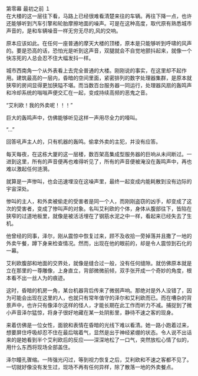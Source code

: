 第零幕  最初之前
１  
在大楼的这一层往下看，马路上已经很难看清楚来往的车辆。再往下降一点，也许还能够听到汽车引擎和轮胎摩擦地面的噪声。可是在这种高度，取代原有熟悉城市声音的，是和车辆噪音一样无穷无尽的,风的交响。  
	
原本应该如此。在任何一座普通的摩天大楼的顶楼，原本是只能够听到呼啸的风声的。要是恐高的话，恐怕光是听到这声音，双腿就会不自觉地颤抖起来，就像一个快冻死的人总会忍不住大幅发抖一样。  
	
城市西南角一个从外表看上去完全普通的大楼。刚刚说的事实，在这里却不起作用。建筑最高的一层内，昏暗的空间里面，紧密排列的数字处理器集群，是原本就狭窄的房间显得更加狭隘不堪。而当数百台服务器一同运行，处理器风扇的轰鸣声和冷却系统的嗡嗡声便交汇在一起，变成持续高频的恶鬼之音。  
	
“艾利欧！我的外卖呢！！！”  
	
巨大的轰鸣声中，仿佛能够听见这样一声用尽全力的嚎叫。  
	
“...”  
	
回答吼声主人的，只有机器的轰鸣。偷拿外卖的主犯，并没有应答。  
	
每天每夜，在这栋大厦的这一层楼，数百架高集成型服务器的巨响从未间断过。一进到这里，所有的声音便再也难得听见了，所有的声音便被淹没在轰鸣声中，再也难以激起任何涟漪。  
	
就算是一声惨叫，也会迅速埋没在这噪声里，最终一起变成内能耗散到没有边际的宇宙深处。  
	
惨叫的主人，和外卖被偷走的受害者是同一个人，而刚刚盗窃的凶手，却变成了这次的受害者，变成了惨叫声的对象。名叫艾利欧的个体，身体从腹部往下，皆陷在狭窄的过道地板里，就像是被活活埋在了钢筋水泥之中一样，看起来已经失去了生机。  
	
他曾经的同事，泽尔，刚从震惊中恢复过来，顾不及收拾一旁掉落并且撒了一地的外卖午餐，蹲下身来检查情况。然而，出现在他的眼前的，却是令人震惊到石化的一幕。  
	
艾利欧腹部和地面的交界处，就像是缝合过一般，没有任何缝隙。就仿佛原本就是立在那里的一尊雕像，上身直立，背部微微前倾，双手张开成一个奇妙的角度，根本看不出一丝人为的痕迹。  
	
这时，昏暗的机房一角，某台机器背后传来了微弱声响。那绝对是外人没错了，因为可能会出现在这里的人，也就只有常年值守的泽尔和艾利欧而已。而在嘈杂的背景声中，也许只有像泽尔这样的怪人，才能长期在此工作而听力不减。捕捉到了微小声音泽尔猛惊，将身子很好地藏在某一处阴影里，静待不速之客的现身。  
	
来着仿佛是一位女性，面貌和表情在昏暗的光线下难以看清。她一路小跑着过来，想要屏住呼吸却忍不住在最后喘着气，显然是出于神经紧绷的状态。令人说不出话来的是她看到半个艾利欧后的反应——深深地松了一口气，突然放松心情了似的，用什么东西将现场全部盖住。  
	
泽尔瞳孔骤缩。一阵强光闪过，等到视力恢复之后，艾利欧和不速之客都不见了。一切就好像没有发生过，现场不再有任何异样，除了散落一地的外卖餐点。  
	
	
